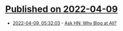 # [Published on 2022-04-09](index.md)

* [2022-04-09, 05:32:03](https://news.ycombinator.com/item?id=30965485) - [Ask HN: Why Blog at All?](https://news.ycombinator.com/item?id=30965485)
